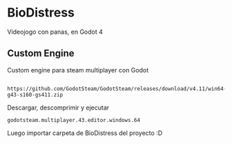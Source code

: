 # BioDistress
Videojogo con panas, en Godot 4

## Custom Engine

Custom engine para steam multiplayer con Godot

```
  https://github.com/GodotSteam/GodotSteam/releases/download/v4.11/win64-g43-s160-gs411.zip
```

Descargar, descomprimir y ejecutar 

```
godotsteam.multiplayer.43.editor.windows.64
```

Luego importar carpeta de BioDistress del proyecto :D

